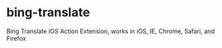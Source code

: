 bing-translate
==============

Bing Translate iOS Action Extension, works in iOS, IE, Chrome, Safari, and Firefox

